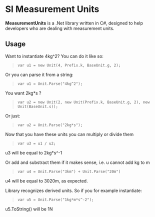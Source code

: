 # SI Measurement Units #

**MeasurementUnits** is a .Net library written in C#, designed to help developers who are dealing with measurement units. 

## Usage ##

Want to instantiate  4kg^2? You can do it like so:
> `var u1 = new Unit(4, Prefix.k, BaseUnit.g, 2);`

Or you can parse it from a string:
> `var u1 = Unit.Parse("4kg^2");`

You want 2kg*s ?
> `var u2 = new Unit(2, new Unit(Prefix.k, BaseUnit.g, 2), new Unit(BaseUnit.s));`

Or just:
> `var u2 = Unit.Parse("2kg*s");`

Now that you have these units you can multiply or divide them

> `var u3 = u1 / u2;`

u3 will be equal to 2kg*s^-1

Or add and substract them if it makes sense, i.e. u cannot add kg to m

> `var u4 = Unit.Parse("3km") + Unit.Parse("20m")`

u4 will be equal to 3020m, as expected.

Library recognizes derived units. So if you for example instantiate:

> `var u5 = Unit.Parse("1kg*m*s^-2");`

u5.ToString() will be 1N